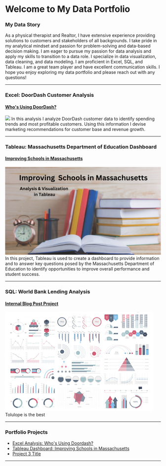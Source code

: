 # Welcome to My Data Portfolio


### My Data Story
As a physical therapist and Realtor, I have extensive experience providing solutions to customers and stakeholders of all backgrounds. I take pride in my analytical mindset and passion for problem-solving and data-based decision making. I am eager to pursue my passion for data analysis and apply my skills to transition to a data role. I specialize in data visualization, data cleaning, and data modeling. I am proficient in Excel, SQL, and Tableau. I am a great team player and have excellent communication skills. I hope you enjoy exploring my data portfolio and please reach out with any questions!

---

### Excel: DoorDash Customer Analysis


#### [Who's Using DoorDash?](https://www.linkedin.com/pulse/whos-using-doordash-andrew-schenk-pt-mba-ai95e%3FtrackingId=0OySqQ5fR62y1PpAQx5wmA%253D%253D/?trackingId=0OySqQ5fR62y1PpAQx5wmA%3D%3D)
[<img src="images/Who’s Using DoorDash v3.png?raw=true"/>](https://www.linkedin.com/pulse/whos-using-doordash-andrew-schenk-pt-mba-ai95e%3FtrackingId=0OySqQ5fR62y1PpAQx5wmA%253D%253D/?trackingId=0OySqQ5fR62y1PpAQx5wmA%3D%3D)
In this analysis I analyze DoorDash customer data to identify spending trends and most profitable customers. Using this information I devise marketing recommendations for customer base and revenue growth.

---

### Tableau: Massachusetts Department of Education Dashboard

#### [Improving Schools in Massachusetts](/schools.md)
[<img src="images/Improving Massachusetts Schools .png?raw=true"/>](/schools.md)
In this project, Tableau is used to create a dashboard to provide information and to answer key questions posed by the Massachusetts Department of Education to identify opportunities to improve overall performance and student success. 

---

### SQL: World Bank Lending Analysis

#### [Internal Blog Post Project](/Bank_basic_SQL.md)
<img src="images/dummy_thumbnail.jpg?raw=true"/>
Tolulope is the best

---

### Portfolio Projects

- [Excel Analysis: Who's Using Doordash?](https://www.linkedin.com/pulse/whos-using-doordash-andrew-schenk-pt-mba-ai95e%3FtrackingId=0OySqQ5fR62y1PpAQx5wmA%253D%253D/?trackingId=0OySqQ5fR62y1PpAQx5wmA%3D%3D)
- [Tableau Dashboard: Improving Schools in Massachusetts](/schools.md)
- [Project 3 Title](http://example.com/)

---




